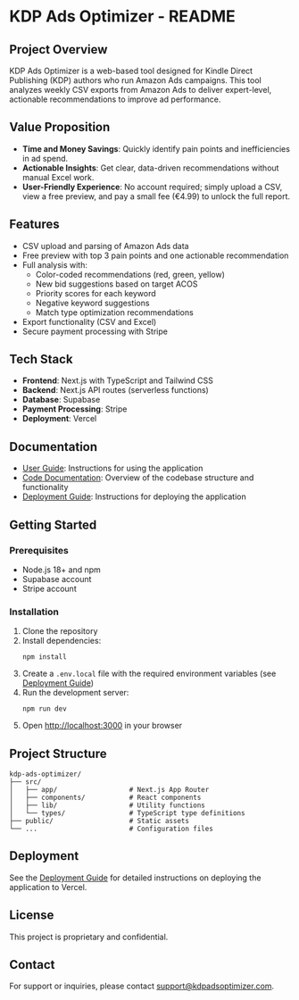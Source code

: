 # KDP Ads Optimizer - README

## Project Overview

KDP Ads Optimizer is a web-based tool designed for Kindle Direct Publishing (KDP) authors who run Amazon Ads campaigns. This tool analyzes weekly CSV exports from Amazon Ads to deliver expert-level, actionable recommendations to improve ad performance.

## Value Proposition

- **Time and Money Savings**: Quickly identify pain points and inefficiencies in ad spend.
- **Actionable Insights**: Get clear, data-driven recommendations without manual Excel work.
- **User-Friendly Experience**: No account required; simply upload a CSV, view a free preview, and pay a small fee (€4.99) to unlock the full report.

## Features

- CSV upload and parsing of Amazon Ads data
- Free preview with top 3 pain points and one actionable recommendation
- Full analysis with:
  - Color-coded recommendations (red, green, yellow)
  - New bid suggestions based on target ACOS
  - Priority scores for each keyword
  - Negative keyword suggestions
  - Match type optimization recommendations
- Export functionality (CSV and Excel)
- Secure payment processing with Stripe

## Tech Stack

- **Frontend**: Next.js with TypeScript and Tailwind CSS
- **Backend**: Next.js API routes (serverless functions)
- **Database**: Supabase
- **Payment Processing**: Stripe
- **Deployment**: Vercel

## Documentation

- [User Guide](./USER_GUIDE.md): Instructions for using the application
- [Code Documentation](./CODE_DOCUMENTATION.md): Overview of the codebase structure and functionality
- [Deployment Guide](./DEPLOYMENT.md): Instructions for deploying the application

## Getting Started

### Prerequisites

- Node.js 18+ and npm
- Supabase account
- Stripe account

### Installation

1. Clone the repository
2. Install dependencies:
   ```
   npm install
   ```
3. Create a `.env.local` file with the required environment variables (see [Deployment Guide](./DEPLOYMENT.md))
4. Run the development server:
   ```
   npm run dev
   ```
5. Open [http://localhost:3000](http://localhost:3000) in your browser

## Project Structure

```
kdp-ads-optimizer/
├── src/
│   ├── app/                  # Next.js App Router
│   ├── components/           # React components
│   ├── lib/                  # Utility functions
│   └── types/                # TypeScript type definitions
├── public/                   # Static assets
└── ...                       # Configuration files
```

## Deployment

See the [Deployment Guide](./DEPLOYMENT.md) for detailed instructions on deploying the application to Vercel.

## License

This project is proprietary and confidential.

## Contact

For support or inquiries, please contact support@kdpadsoptimizer.com.
